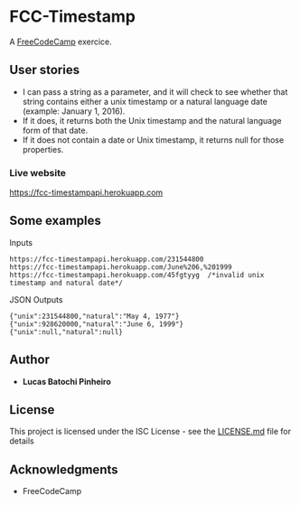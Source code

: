 # FCC-Timestamp

A [FreeCodeCamp](https://www.freecodecamp.com/challenges/timestamp-microservice) exercice.

## User stories
* I can pass a string as a parameter, and it will check to see whether that string contains either a unix timestamp or a natural language date (example: January 1, 2016).
* If it does, it returns both the Unix timestamp and the natural language form of that date.
* If it does not contain a date or Unix timestamp, it returns null for those properties.

### Live website

https://fcc-timestampapi.herokuapp.com

## Some examples

Inputs
```
https://fcc-timestampapi.herokuapp.com/231544800
https://fcc-timestampapi.herokuapp.com/June%206,%201999
https://fcc-timestampapi.herokuapp.com/45fgtyyg  /*invalid unix timestamp and natural date*/
```

JSON Outputs
```
{"unix":231544800,"natural":"May 4, 1977"}
{"unix":928620000,"natural":"June 6, 1999"}
{"unix":null,"natural":null}
```

## Author

* **Lucas Batochi Pinheiro**

## License

This project is licensed under the ISC License - see the [LICENSE.md](LICENSE.md) file for details

## Acknowledgments

* FreeCodeCamp
